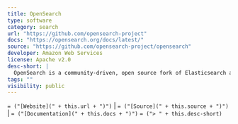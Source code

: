 ```yaml
---
title: OpenSearch
type: software
category: search
url: "https://github.com/opensearch-project"
docs: "https://opensearch.org/docs/latest/"
source: "https://github.com/opensearch-project/opensearch"
developer: Amazon Web Services
license: Apache v2.0
desc-short: |
  OpenSearch is a community-driven, open source fork of Elasticsearch and Kibana following the license change in early 2021. We're looking to sustain (and evolve!) a search and analytics suite for the multitude of businesses who are dependent on the rights granted by the original, Apache v2.0 License.
tags: ""
visibility: public
---
```

`= ("[Website](" + this.url + ")")` |  `= ("[Source](" + this.source + ")")` | `= ("[Documentation](" + this.docs + ")")`
`= ("> " + this.desc-short)`